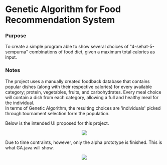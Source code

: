 # Genetic Algorithm for Food Recommendation System

### Purpose 
To create a simple program able to show several choices of "4-sehat-5-sempurna" combinations of food diet, given a maximum total calories as input.

### Notes
The project uses a manually created foodback database that contains popular dishes (along with their respective calories) for every available category; protein, vegetables, fruits, and carbohydrates. Every meal choice will contain a dish from each category, allowing a full and healthy meal for the individual. <br>
In terms of Genetic Algorithm, the resulting choices are 'individuals' picked through tournament selection form the population. <br> 

Below is the intended UI proposed for this project. <br> 
<p align="center"> 
  <img src="https://github.com/fatdumplingg/FoodRecommendationSystem-GeneticAlgorithm/assets/115481549/2c7b06b0-d8d6-4d1d-813a-f1d328a07b73">
</p>

Due to time contraints, however, only the alpha prototype is finished. This is what GA.java will show. <br>

<p align="center"> 
  <img src="https://github.com/fatdumplingg/FoodRecommendationSystem-GeneticAlgorithm/assets/115481549/a2dec3e3-1a39-4d9a-8cdc-0b2a88ec66a7">
</p>





